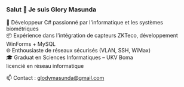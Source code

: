 ### Salut 👋 Je suis Glory Masunda

🔧 Développeur C# passionné par l'informatique et les systèmes biométriques  
📦 Expérience dans l'intégration de capteurs ZKTeco, développement WinForms + MySQL  
🌐 Enthousiaste de réseaux sécurisés (VLAN, SSH, WiMax)  
🎓 Graduat en Sciences Informatiques – UKV Boma  
licencié en réseau informatique 

📫 Contact : glodymasunda@gmail.com